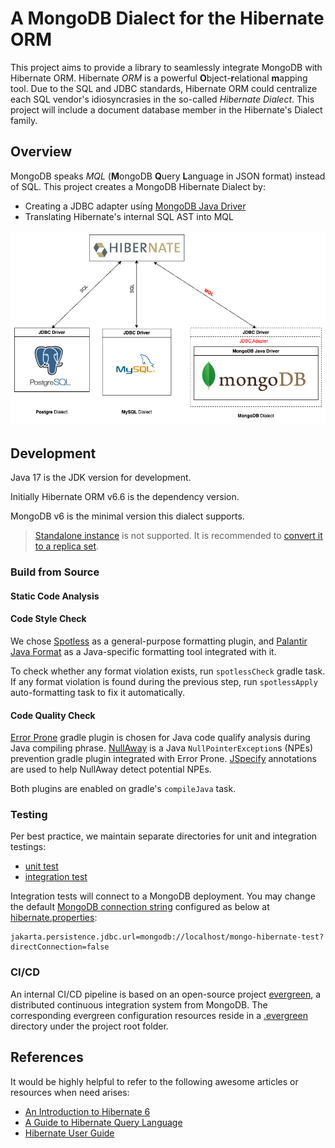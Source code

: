 # A MongoDB Dialect for the Hibernate ORM

This project aims to provide a library to seamlessly integrate MongoDB with Hibernate ORM. Hibernate _ORM_ is a powerful **O**bject-**r**elational **m**apping tool. Due to the SQL and JDBC standards, Hibernate ORM could centralize each SQL vendor's idiosyncrasies in the so-called _Hibernate Dialect_. This project will include a document database member in the Hibernate's Dialect family.

## Overview

MongoDB speaks _MQL_ (**M**ongoDB **Q**uery **L**anguage in JSON format) instead of SQL. This project creates a MongoDB Hibernate Dialect by:

- Creating a JDBC adapter using [MongoDB Java Driver](https://www.mongodb.com/docs/drivers/java-drivers/)
- Translating Hibernate's internal SQL AST into MQL

<img src="mongodb_dialect.png" alt="MongoDB Dialect" />

## Development

Java 17 is the JDK version for development.

Initially Hibernate ORM v6.6 is the dependency version.

MongoDB v6 is the minimal version this dialect supports.

> [Standalone instance](https://www.mongodb.com/docs/manual/reference/glossary/#std-term-standalone) is not supported. It is recommended to [convert it to a replica set](https://www.mongodb.com/docs/manual/tutorial/convert-standalone-to-replica-set/).

### Build from Source

#### Static Code Analysis

#### Code Style Check

We chose [Spotless](https://github.com/diffplug/spotless/tree/main/plugin-gradle) as a general-purpose formatting plugin, and [Palantir Java Format](https://github.com/palantir/palantir-java-format) as a Java-specific formatting tool integrated with it.

To check whether any format violation exists, run `spotlessCheck` gradle task. If any format violation is found during the previous step, run `spotlessApply` auto-formatting task to fix it automatically.

#### Code Quality Check

[Error Prone](https://github.com/tbroyer/gradle-errorprone-plugin) gradle plugin is chosen for Java code qualify analysis during Java compiling phrase. [NullAway](https://github.com/uber/NullAway) is a Java `NullPointerException`s (NPEs) prevention gradle plugin integrated with Error Prone. [JSpecify](https://jspecify.dev) annotations are used to help NullAway detect potential NPEs.

Both plugins are enabled on gradle's `compileJava` task.

### Testing

Per best practice, we maintain separate directories for unit and integration testings:

- [unit test](src/test)
- [integration test](src/integrationTest)

Integration tests will connect to a MongoDB deployment. You may change the default [MongoDB connection string](https://www.mongodb.com/docs/manual/reference/connection-string/) configured as below at [hibernate.properties](src/integrationTest/resources/hibernate.properties):

```properties
jakarta.persistence.jdbc.url=mongodb://localhost/mongo-hibernate-test?directConnection=false
```

### CI/CD
An internal CI/CD pipeline is based on an open-source project [evergreen](https://github.com/evergreen-ci/evergreen), a distributed continuous integration system from MongoDB. The corresponding evergreen configuration resources reside in a [.evergreen](/.evergreen) directory under the project root folder.

## References
It would be highly helpful to refer to the following awesome articles or resources when need arises:
- [An Introduction to Hibernate 6](https://docs.jboss.org/hibernate/orm/6.6/introduction/html_single/Hibernate_Introduction.html)
- [A Guide to Hibernate Query Language](https://docs.jboss.org/hibernate/orm/6.6/querylanguage/html_single/Hibernate_Query_Language.html)
- [Hibernate User Guide](https://docs.jboss.org/hibernate/orm/6.6/userguide/html_single/Hibernate_User_Guide.html)